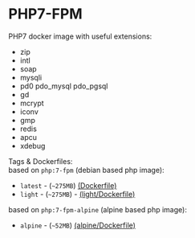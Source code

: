 # PHP7-FPM
PHP7 docker image with useful extensions: 
- zip
- intl
- soap
- mysqli
- pd0 pdo_mysql pdo_pgsql
- gd
- mcrypt
- iconv
- gmp
- redis
- apcu
- xdebug

Tags & Dockerfiles:  
based on `php:7-fpm` (debian based php image):  
- `latest` - (`~275MB`) [(Dockerfile)](https://github.com/m2sh/php7/blob/master/Dockerfile)
- `light`  - (`~275MB`) - [(light/Dockerfile)](https://github.com/m2sh/php7/blob/master/light/Dockerfile)   

based on `php:7-fpm-alpine` (alpine based php image):  
- `alpine` - (`~52MB`) [(alpine/Dockerfile)](https://github.com/m2sh/php7/blob/master/alpine/Dockerfile)
